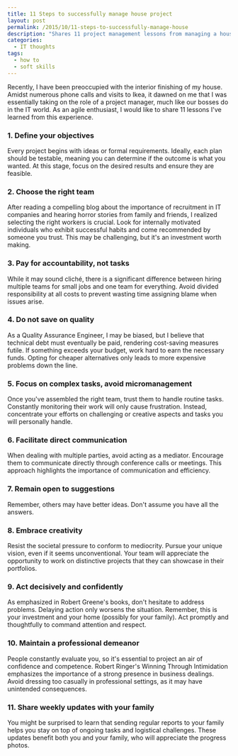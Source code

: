 ```yaml
---
title: 11 Steps to successfully manage house project
layout: post
permalink: /2015/10/11-steps-to-successfully-manage-house
description: "Shares 11 project management lessons from managing a house renovation, applying agile principles like defining objectives, team selection, quality focus, avoiding micromanagement, and clear communication."
categories:
  - IT thoughts
tags:
  - how to
  - soft skills
---
```


Recently, I have been preoccupied with the interior finishing of my house. Amidst numerous phone calls and visits to
Ikea, it dawned on me that I was essentially taking on the role of a project manager, much like our bosses do in the IT
world. As an agile enthusiast, I would like to share 11 lessons I've learned from this experience.

### **1\. Define your objectives**

Every project begins with ideas or formal requirements. Ideally, each plan should be testable, meaning you can determine
if the outcome is what you wanted. At this stage, focus on the desired results and ensure they are feasible.

### **2\. Choose the right team**

After reading a compelling blog about the importance of recruitment in IT companies and hearing horror stories from
family and friends, I realized selecting the right workers is crucial. Look for internally motivated individuals who
exhibit successful habits and come recommended by someone you trust. This may be challenging, but it's an investment
worth making.

### **3\. Pay for accountability, not tasks**

While it may sound cliché, there is a significant difference between hiring multiple teams for small jobs and one team
for everything. Avoid divided responsibility at all costs to prevent wasting time assigning blame when issues arise.

### **4\. Do not save on quality**

As a Quality Assurance Engineer, I may be biased, but I believe that technical debt must eventually be paid, rendering
cost-saving measures futile. If something exceeds your budget, work hard to earn the necessary funds. Opting for cheaper
alternatives only leads to more expensive problems down the line.

### **5\. Focus on complex tasks, avoid micromanagement**

Once you've assembled the right team, trust them to handle routine tasks. Constantly monitoring their work will only
cause frustration. Instead, concentrate your efforts on challenging or creative aspects and tasks you will personally
handle.

### **6\. Facilitate direct communication**

When dealing with multiple parties, avoid acting as a mediator. Encourage them to communicate directly through
conference calls or meetings. This approach highlights the importance of communication and efficiency.

### **7\. Remain open to suggestions**

Remember, others may have better ideas. Don't assume you have all the answers.

### **8\. Embrace creativity**

Resist the societal pressure to conform to mediocrity. Pursue your unique vision, even if it seems unconventional. Your
team will appreciate the opportunity to work on distinctive projects that they can showcase in their portfolios.

### **9\. Act decisively and confidently**

As emphasized in Robert Greene's books, don't hesitate to address problems. Delaying action only worsens the situation.
Remember, this is your investment and your home (possibly for your family). Act promptly and thoughtfully to command
attention and respect.

### **10\. Maintain a professional demeanor**

People constantly evaluate you, so it's essential to project an air of confidence and competence. Robert Ringer's
Winning Through Intimidation emphasizes the importance of a strong presence in business dealings. Avoid dressing too
casually in professional settings, as it may have unintended consequences.

### **11\. Share weekly updates with your family**

You might be surprised to learn that sending regular reports to your family helps you stay on top of ongoing tasks and
logistical challenges. These updates benefit both you and your family, who will appreciate the progress photos.
